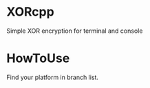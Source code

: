 # XORcpp
Simple XOR encryption for terminal and console
# HowToUse
Find your platform in branch list.
